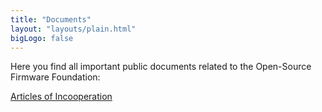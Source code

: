 ```yaml
---
title: "Documents"
layout: "layouts/plain.html"
bigLogo: false
---
```


Here you find all important public documents related to the Open-Source Firmware Foundation:

<div class="cluster">
      <div class="cluster-inner">
        <a
          href="#"
          download="OSFF - Articles of Incooperation.pdf"
          class="button"
        >
          Articles of Incooperation
        </a>
      </div>
</div>
